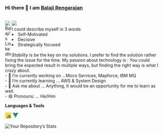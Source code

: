 ### Hi there 👋 I am <a href="mailto:balaji.rengarajan@outlook.com">Balaji Rengarajan</a>

<br />

<a href="https://www.linkedin.com/in/brenga/">
  <img align="left" alt="Balaji's LinkedIn" width="22px" src="https://raw.githubusercontent.com/peterthehan/peterthehan/master/assets/linkedin.svg" />
</a>
<img src=https://komarev.com/ghpvc/?username=balajirengarajan/>
<!--
![Hits](https://hitcounter.pythonanywhere.com/count/tag.svg?url=https://github.com/Tanu-N-Prabhu/Python)
-->
<br />
I could describe myself in 3 words
<li>Self-Motivated</li>
<li>Decisive</li>
<li>Strategically focused</li> 

<br />
<I>Stability</I> is be the key on my solutions. I prefer to find the solution rather fixing the issue for the time. My passion about technology is : You could bring the expected result in multiple ways, but finding the right way is what I crazy about.

<br />
- 🔭 I’m currently working on ...Micro Services, Mapforce, IBM MQ  <br />
- 🌱 I’m currently learning ... AWS & System Design <br />
- 💬 Ask me about ... Anything, It would be an opportunity for me to learn as well. <br />
- 😄 Pronouns: ... He/Him <br />

<b>**Languages & Tools**</b>

<code><img height="20" src="https://raw.githubusercontent.com/github/explore/80688e429a7d4ef2fca1e82350fe8e3517d3494d/topics/javascript/javascript.png"></code>
<code><img height="20" src="https://raw.githubusercontent.com/github/explore/80688e429a7d4ef2fca1e82350fe8e3517d3494d/topics/vue/vue.png"></code>


![Your Repository’s Stats](https://github-readme-stats.vercel.app/api?username=balajirengarajan&show_icons=true)

<!--
**balajirengarajan/balajirengarajan** is a ✨ _special_ ✨ repository because its `README.md` (this file) appears on your GitHub profile.

Here are some ideas to get you started:


-->
